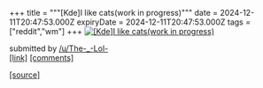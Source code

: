 +++
title = """[Kde]I like cats(work in progress)"""
date = 2024-12-11T20:47:53.000Z
expiryDate = 2024-12-11T20:47:53.000Z
tags = ["reddit","wm"]
+++
[![[Kde]I like cats(work in progress)](https://a.thumbs.redditmedia.com/GIRYZkASxLC74ADBlFMj4C3bb_5JjGak-2wKc9qEce4.jpg "[Kde]I like cats(work in progress)")](https://www.reddit.com/r/unixporn/comments/1hc3ncz/kdei_like_catswork_in_progress/)

submitted by [/u/The-\_-Lol-](https://www.reddit.com/user/The-_-Lol-)  
[\[link\]](https://www.reddit.com/gallery/1hc3ncz) [\[comments\]](https://www.reddit.com/r/unixporn/comments/1hc3ncz/kdei_like_catswork_in_progress/)

[[source]](https://www.reddit.com/r/unixporn/comments/1hc3ncz/kdei_like_catswork_in_progress/)

